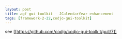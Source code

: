 ```yaml
---
layout: post
title: agf-gui-toolkit - JCalendarYear enhancement
tags: [framework-2-22,codjo-gui-toolkit]
---
```

see [[https://github.com/codjo/codjo-gui-toolkit/pull/7]]